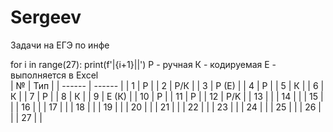 # Sergeev
Задачи на ЕГЭ по инфе

for i in range(27):
    print(f'|{i+1}||')
Р - ручная К - кодируемая Е - выполняется в Excel   
| № | Тип |
| ------ | ------ |
| 1 | Р |
| 2 | Р/К |
| 3 | Р (Е) |
| 4 | Р |
| 5 | К |
| 6 | К |
| 7 | Р |
| 8 | К |
| 9 | Е (К) |
| 10 | Р |
| 11 | Р |
| 12 | Р/K |
| 13 |  |
| 14 |  |
| 15 |  |
| 16 |  |
| 17 |  |
| 18 |  |
| 19 |  |
| 20 |  |
| 21 |  |
| 22 |  |
| 23 |  |
| 24 |  |
| 25 |  |
| 26 |  |
| 27 |  |
